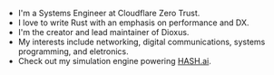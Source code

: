 - I'm a Systems Engineer at Cloudflare Zero Trust.
- I love to write Rust with an emphasis on performance and DX.
- I'm the creator and lead maintainer of Dioxus.
- My interests include networking, digital communications, systems programming, and eletronics.
- Check out my simulation engine powering [HASH.ai](https://HASH.ai).

<!-- ![overview](https://github.com/jkelleyrtp/personal-stats/blob/master/generated/overview.svg) -->

<!-- 
|   |  |
| ------------- | ------------- |
| [![GitHub Trends SVG](https://api.githubtrends.io/user/svg/jkelleyrtp/langs?time_range=one_year&include_private=True&compact=True)](https://githubtrends.io)  | [![GitHub Trends SVG](https://api.githubtrends.io/user/svg/jkelleyrtp/repos?time_range=one_year&include_private=True)](https://githubtrends.io)  |

 -->







<!--
- Also check out my Rust-based React-alternative [Dioxus](https://github.com/jkelleyrtp/dioxus) and PaaS [Dioxus Labs](https://dioxuslabs.com)
- I designed my own modular, open source, standing desk for purchase at [HackerDesk](https://hackerdesk.com)
- Now, I'm building the future of asset tracking at [LEAF Systems](https://leaf-systems.com)
- 
**jkelleyrtp/jkelleyrtp** is a ✨ _special_ ✨ repository because its `README.md` (this file) appears on your GitHub profile.

Here are some ideas to get you started:

- 🔭 I’m currently working on ...
- 🌱 I’m currently learning ...
- 👯 I’m looking to collaborate on ...
- 🤔 I’m looking for help with ...
- 💬 Ask me about ...
- 📫 How to reach me: ...
- 😄 Pronouns: ...
- ⚡ Fun fact: ...
-->
